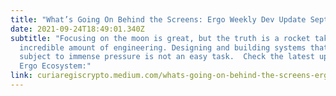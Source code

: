 ```yaml
---
title: "What’s Going On Behind the Screens: Ergo Weekly Dev Update September 22nd"
date: 2021-09-24T18:49:01.340Z
subtitle: "Focusing on the moon is great, but the truth is a rocket takes an
  incredible amount of engineering. Designing and building systems that are
  subject to immense pressure is not an easy task.  Check the latest updates on
  Ergo Ecosystem:"
link: curiaregiscrypto.medium.com/whats-going-on-behind-the-screens-ergo-weekly-dev-update-september-22nd-305222254967
---
```

